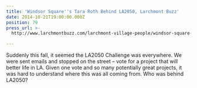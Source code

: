 ```yaml
---
title: 'Windsor Square''s Tara Roth Behind LA2050, Larchmont Buzz'
date: 2014-10-21T19:00:00.000Z
position: 79
press_url: >-
  http://www.larchmontbuzz.com/larchmont-village-people/windsor-square-s-tara-roth-behind-la2050/

---
```




Suddenly this fall, it seemed the LA2050 Challenge was everywhere. We were sent emails and stopped on the street – vote for a project that will better life in LA. Given one vote and so many potentially great projects, it was hard to understand where this was all coming from. Who was behind LA2050?

